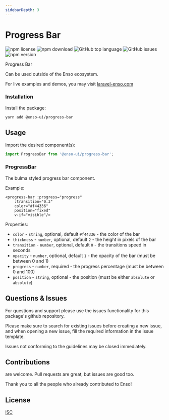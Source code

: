```yaml
---
sidebarDepth: 3
---
```


# Progress Bar

![npm license](https://img.shields.io/npm/l/@enso-ui/progress-bar.svg) 
![npm download](https://img.shields.io/npm/dm/@enso-ui/progress-bar.svg) 
![GitHub top language](https://img.shields.io/github/languages/top/enso-ui/progress-bar.svg) 
![GitHub issues](https://img.shields.io/github/issues/enso-ui/progress-bar.svg) 
![npm version](https://img.shields.io/npm/v/@enso-ui/progress-bar.svg) 

Progress Bar

Can be used outside of the Enso ecosystem.

For live examples and demos, you may visit [laravel-enso.com](https://www.laravel-enso.com)

### Installation

Install the package:
```
yarn add @enso-ui/progress-bar
```

## Usage

Import the desired component(s):
```js
import ProgressBar from '@enso-ui/progress-bar';
```

### ProgressBar
The bulma styled progress bar component. 

Example:
```vue
<progress-bar :progress="progress"
    :transition="0.3"
    color="#f44336"
    position="fixed"
    v-if="visible"/>
```

Properties:
- `color` - `string`, optional, default `#f44336` - the color of the bar
- `thickness` - `number`, optional, default `2` - the height in pixels of the bar 
- `transition` - `number`, optional, default `0` - the transitions speed in seconds
- `opacity` - `number`, optional, default `1` - the opacity of the bar (must be between 0 and 1)
- `progress` - `number`, required - the progress percentage (must be between 0 and 100)
- `position` - `string`, optional - the position (must be either `absolute` or `absolute`)

## Questions & Issues

For questions and support please use the issues functionality
for this package's github repository.

Please make sure to search for existing issues before creating a new issue,
and when opening a new issue, fill the required information in the issue template.

Issues not conforming to the guidelines may be closed immediately.

## Contributions

are welcome. Pull requests are great, but issues are good too.

Thank you to all the people who already contributed to Enso!

## License

[ISC](https://opensource.org/licenses/ISC)
